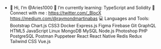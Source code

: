 - 👋 Hi, I’m @Aries1000
🌱 I’m currently learning:
TypeScript and Solidity
🤝 Connect with me :
https://twitter.com/_BlocX https://medium.com/@raymondmartinabas
💻 Languages and Tools:
Bootstrap Chart.js CSS3 Docker Express.js Figma Firebase Git GraphQL HTML5 JavaScript Linux MongoDB MySQL Node.js Photoshop PHP PostgreSQL Postman Puppeteer React React Native Redis Redux Tailwind CSS Vue.js
<!---
Aries1000/Aries1000 is a ✨ special ✨ repository because its `README.md` (this file) appears on your GitHub profile.
You can click the Preview link to take a look at your changes.
--->
